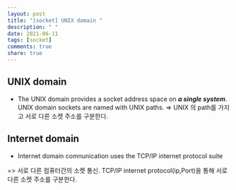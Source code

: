```yaml
---
layout: post
title: "[socket] UNIX domain "
description: " "
date: 2021-06-11
tags: [socket]
comments: true
share: true
---
```


## UNIX domain

* The UNIX domain provides a socket address space on ***a single system***. UNIX domain sockets are named with UNIX paths.
=> UNIX 의 path를 가지고 서로 다른 소켓 주소를 구분한다. 

## Internet domain

* Internet domain comnunication uses the TCP/IP internet protocol suite

=> 서로 다른 컴퓨터간의 소켓 통신. TCP/IP internet protocol(ip,Port)을 통해 서로 다른 소켓 주소를 구분한다. <br>


